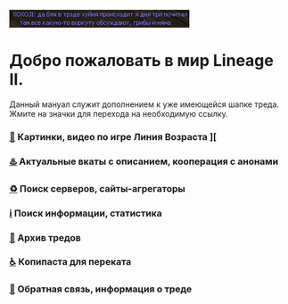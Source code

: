 ![](pics/xoxoji.png)

# Добро пожаловать в мир Lineage II.

Данный мануал служит дополнением к уже имеющейся шапке треда. Жмите на значки для перехода на необходимую ссылку.

### [🔮](arts.md) Картинки, видео по игре Линия Возраста ]\[

### [♨️](cooperation.md) Актуальные вкаты с описанием, кооперация c анонами

### [♻️](servers.md) Поиск серверов, сайты-агрегаторы

### [ℹ️](info.md) Поиск информации, статистика

### [📆](archive.md) Архив тредов

### [♿](perekat.md) Копипаста для переката

### [🔄](feedback.md) Обратная связь, информация о треде
